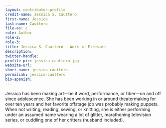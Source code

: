 ```yaml
---
layout: contributor-profile
credit-name: Jessica S. Cauttero
first-name: Jessica
last-name: Cauttero
file-as: c
role: Author
role-2:
role-3:
title: Jessica S. Cauttero — Work in Fireside
description:
twitter-handle:
profile-pic: jessica-cauttero.jpg
website-url:
short-name: jessica-cauttero
permalink: jessica-cauttero
bio-spanish:
---
```

Jessica has been making art—be it word, performance, or fiber—on and off since adolescence. She has been working in or around theatermaking for over ten years and her favorite offstage job was probably making puppets. When not writing, reading, sewing, or knitting, she is either performing under an assumed name wearing a lot of glitter, marathoning television series, or cuddling one of her critters (husband included).
